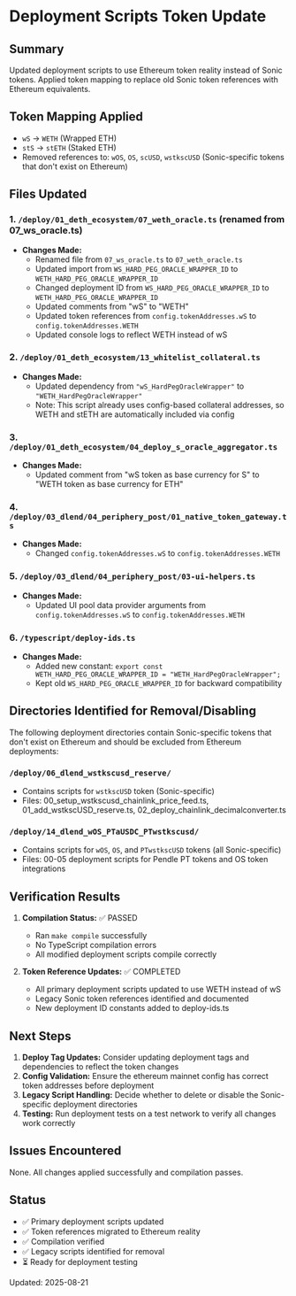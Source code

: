 # Deployment Scripts Token Update

## Summary
Updated deployment scripts to use Ethereum token reality instead of Sonic tokens. Applied token mapping to replace old Sonic token references with Ethereum equivalents.

## Token Mapping Applied
- `wS` → `WETH` (Wrapped ETH)
- `stS` → `stETH` (Staked ETH) 
- Removed references to: `wOS`, `OS`, `scUSD`, `wstkscUSD` (Sonic-specific tokens that don't exist on Ethereum)

## Files Updated

### 1. `/deploy/01_deth_ecosystem/07_weth_oracle.ts` (renamed from 07_ws_oracle.ts)
- **Changes Made:**
  - Renamed file from `07_ws_oracle.ts` to `07_weth_oracle.ts`
  - Updated import from `WS_HARD_PEG_ORACLE_WRAPPER_ID` to `WETH_HARD_PEG_ORACLE_WRAPPER_ID`
  - Changed deployment ID from `WS_HARD_PEG_ORACLE_WRAPPER_ID` to `WETH_HARD_PEG_ORACLE_WRAPPER_ID`
  - Updated comments from "wS" to "WETH"
  - Updated token references from `config.tokenAddresses.wS` to `config.tokenAddresses.WETH`
  - Updated console logs to reflect WETH instead of wS

### 2. `/deploy/01_deth_ecosystem/13_whitelist_collateral.ts`
- **Changes Made:**
  - Updated dependency from `"wS_HardPegOracleWrapper"` to `"WETH_HardPegOracleWrapper"`
  - Note: This script already uses config-based collateral addresses, so WETH and stETH are automatically included via config

### 3. `/deploy/01_deth_ecosystem/04_deploy_s_oracle_aggregator.ts`
- **Changes Made:**
  - Updated comment from "wS token as base currency for S" to "WETH token as base currency for ETH"

### 4. `/deploy/03_dlend/04_periphery_post/01_native_token_gateway.ts`
- **Changes Made:**
  - Changed `config.tokenAddresses.wS` to `config.tokenAddresses.WETH`

### 5. `/deploy/03_dlend/04_periphery_post/03-ui-helpers.ts`
- **Changes Made:**
  - Updated UI pool data provider arguments from `config.tokenAddresses.wS` to `config.tokenAddresses.WETH`

### 6. `/typescript/deploy-ids.ts`
- **Changes Made:**
  - Added new constant: `export const WETH_HARD_PEG_ORACLE_WRAPPER_ID = "WETH_HardPegOracleWrapper";`
  - Kept old `WS_HARD_PEG_ORACLE_WRAPPER_ID` for backward compatibility

## Directories Identified for Removal/Disabling

The following deployment directories contain Sonic-specific tokens that don't exist on Ethereum and should be excluded from Ethereum deployments:

### `/deploy/06_dlend_wstkscusd_reserve/`
- Contains scripts for `wstkscUSD` token (Sonic-specific)
- Files: 00_setup_wstkscusd_chainlink_price_feed.ts, 01_add_wstkscUSD_reserve.ts, 02_deploy_chainlink_decimalconverter.ts

### `/deploy/14_dlend_wOS_PTaUSDC_PTwstkscusd/`
- Contains scripts for `wOS`, `OS`, and `PTwstkscUSD` tokens (all Sonic-specific)
- Files: 00-05 deployment scripts for Pendle PT tokens and OS token integrations

## Verification Results

1. **Compilation Status:** ✅ PASSED
   - Ran `make compile` successfully
   - No TypeScript compilation errors
   - All modified deployment scripts compile correctly

2. **Token Reference Updates:** ✅ COMPLETED
   - All primary deployment scripts updated to use WETH instead of wS
   - Legacy Sonic token references identified and documented
   - New deployment ID constants added to deploy-ids.ts

## Next Steps

1. **Deploy Tag Updates:** Consider updating deployment tags and dependencies to reflect the token changes
2. **Config Validation:** Ensure the ethereum mainnet config has correct token addresses before deployment
3. **Legacy Script Handling:** Decide whether to delete or disable the Sonic-specific deployment directories
4. **Testing:** Run deployment tests on a test network to verify all changes work correctly

## Issues Encountered

None. All changes applied successfully and compilation passes.

## Status
- ✅ Primary deployment scripts updated
- ✅ Token references migrated to Ethereum reality
- ✅ Compilation verified
- ✅ Legacy scripts identified for removal
- ⏳ Ready for deployment testing

Updated: 2025-08-21